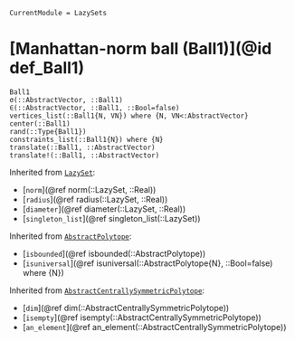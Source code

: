 ```@meta
CurrentModule = LazySets
```

# [Manhattan-norm ball (Ball1)](@id def_Ball1)

```@docs
Ball1
σ(::AbstractVector, ::Ball1)
∈(::AbstractVector, ::Ball1, ::Bool=false)
vertices_list(::Ball1{N, VN}) where {N, VN<:AbstractVector}
center(::Ball1)
rand(::Type{Ball1})
constraints_list(::Ball1{N}) where {N}
translate(::Ball1, ::AbstractVector)
translate!(::Ball1, ::AbstractVector)
```

Inherited from [`LazySet`](@ref):
* [`norm`](@ref norm(::LazySet, ::Real))
* [`radius`](@ref radius(::LazySet, ::Real))
* [`diameter`](@ref diameter(::LazySet, ::Real))
* [`singleton_list`](@ref singleton_list(::LazySet))

Inherited from [`AbstractPolytope`](@ref):
* [`isbounded`](@ref isbounded(::AbstractPolytope))
* [`isuniversal`](@ref isuniversal(::AbstractPolytope{N}, ::Bool=false) where {N})

Inherited from [`AbstractCentrallySymmetricPolytope`](@ref):
* [`dim`](@ref dim(::AbstractCentrallySymmetricPolytope))
* [`isempty`](@ref isempty(::AbstractCentrallySymmetricPolytope))
* [`an_element`](@ref an_element(::AbstractCentrallySymmetricPolytope))
